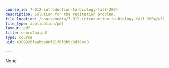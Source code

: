 ```yaml
---
course_id: 7-012-introduction-to-biology-fall-2004
description: Solution for the recitation problem.
file_location: /coursemedia/7-012-introduction-to-biology-fall-2004/e389926feabba80f91f0f3bbc3d304c8_neuro2ba.pdf
file_type: application/pdf
layout: pdf
title: neuro2ba.pdf
type: course
uid: e389926feabba80f91f0f3bbc3d304c8

---
```

None